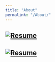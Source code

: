 ```yaml
---
title: "About"
permalink: "/About/"
---
```



## [![Resume](https://raw.githubusercontent.com/SeokLeeUS/seokleeus.github.io/master/_images/_Resume/Resume_Seok_Lee.jpg)](https://nbviewer.jupyter.org/github/SeokLeeUS/seokleeus.github.io/blob/master/_images/Seok_Lee_Resume_in_R.pdf)

## [![Resume](https://raw.githubusercontent.com/SeokLeeUS/seokleeus.github.io/master/_images/_Resume/Resume_Seok_Lee.jpg)](https://github.com/SeokLeeUS/seokleeus.github.io/raw/master/_images/Seok_Lee_Resume_in_R.pdf)
